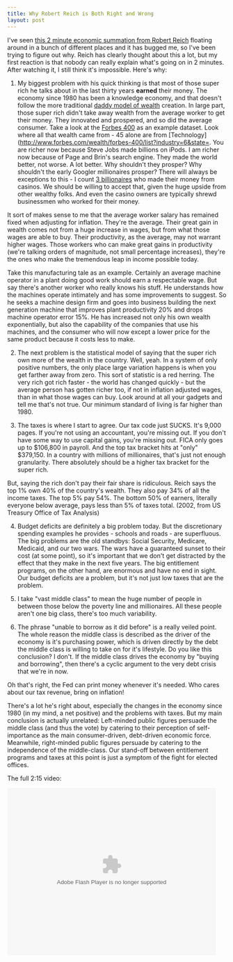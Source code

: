 ```yaml
---
title: Why Robert Reich is Both Right and Wrong
layout: post
---
```


I've seen [this 2 minute economic summation from Robert Reich](http://front.moveon.org/scribbling-sharpie-illustrates-the-truth-about-our-economy/) floating around in a bunch of different places and it has bugged me, so I've been trying to figure out why.  Reich has clearly thought about this a lot, but my first reaction is that nobody can really explain what's going on in 2 minutes.  After watching it, I still think it's impossible.  Here's why:

1.  My biggest problem with his quick thinking is that most of those super rich he talks about in the last thirty years **earned** their money.  The economy since 1980 has been a knowledge economy, and that doesn't follow the more traditional [daddy model of wealth](http://www.paulgraham.com/wealth.html) creation.  In large part, those super rich didn't take away wealth from the average worker to get their money.  They innovated and prospered, and so did the average consumer.  Take a look at the [Forbes 400](http://www.forbes.com/wealth/forbes-400/) as an example dataset.  Look where all that wealth came from - 45 alone are from [Technology](http://www.forbes.com/wealth/forbes-400/list?industry=6&state=.  You are richer now because Steve Jobs made billions on iPods.  I am richer now because of Page and Brin's search engine.  They made the world better, not worse.  A lot better.  Why shouldn't they prosper?  Why shouldn't the early Googler millionaires prosper?  There will always be exceptions to this - I count [3 billionaires](http://www.forbes.com/wealth/forbes-400/list?industry=45&state=) who made their money from casinos.  We should be willing to accept that, given the huge upside from other wealthy folks.  And even the casino owners are typically shrewd businessmen who worked for their money.

It sort of makes sense to me that the average worker salary has remained fixed when adjusting for inflation.  They're the average.  Their great gain in wealth comes not from a huge increase in wages, but from what those wages are able to buy.  Their productivity, as the average, may not warrant higher wages.  Those workers who can make great gains in productivity (we're talking orders of magnitude, not small percentage increases), they're the ones who make the tremendous leap in income possible today.

Take this manufacturing tale as an example.  Certainly an average machine operator in a plant doing good work should earn a respectable wage.  But say there's another worker who really knows his stuff.  He understands how the machines operate intimately and has some improvements to suggest.  So he seeks a machine design firm and goes into business building the next generation machine that improves plant productivity 20% and drops machine operator error 15%.  He has increased not only his own wealth exponentially, but also the capability of the companies that use his machines, and the consumer who will now except a lower price for the same product because it costs less to make.

2.  The next problem is the statistical model of saying that the super rich own more of the wealth in the country.  Well, yeah.  In a system of only positive numbers, the only place large variation happens is when you get farther away from zero.  This sort of statistic is a red herring.  The very rich got rich faster - the world has changed quickly - but the average person has gotten richer too, if not in inflation adjusted wages, than in what those wages can buy.  Look around at all your gadgets and tell me that's not true.  Our minimum standard of living is far higher than 1980.

3.  The taxes is where I start to agree.  Our tax code just SUCKS.  It's 9,000 pages.  If you're not using an accountant, you're missing out.  If you don't have some way to use capital gains, you're missing out.  FICA only goes up to $106,800 in payroll.  And the top tax bracket hits at "only" $379,150.  In a country with millions of millionaires, that's just not enough granularity.  There absolutely should be a higher tax bracket for the super rich.  

But, saying the rich don't pay their fair share is ridiculous.  Reich says the top 1% own 40% of the country's wealth.  They also pay 34% of all the income taxes.  The top 5% pay 54%.  The bottom 50% of earners, literally everyone below average, pays less than 5% of taxes total.  (2002, from US Treasury Office of Tax Analysis)

4.  Budget deficits are definitely a big problem today.  But the discretionary spending examples he provides - schools and roads - are superfluous.  The big problems are the old standbys: Social Security, Medicare, Medicaid, and our two wars.  The wars have a guaranteed sunset to their cost (at some point), so it's important that we don't get distracted by the effect that they make in the next five years.  The big entitlement programs, on the other hand, are enormous and have no end in sight.  Our budget deficits are a problem, but it's not just low taxes that are the problem.

5.  I take "vast middle class" to mean the huge number of people in between those below the poverty line and millionaires.  All these people aren't one big class, there's too much variability.  

6.  The phrase "unable to borrow as it did before" is a really veiled point.  The whole reason the middle class is described as the driver of the economy is it's purchasing power, which is driven directly by the debt the middle class is willing to take on for it's lifestyle.  Do you like this conclusion?  I don't.  If the middle class drives the economy by "buying and borrowing", then there's a cyclic argument to the very debt crisis that we're in now.

Oh that's right, the Fed can print money whenever it's needed.  Who cares about our tax revenue, bring on inflation!

There's a lot he's right about, especially the changes in the economy since 1980 (in my mind, a net positive) and the problems with taxes.  But my main conclusion is actually unrelated:  Left-minded public figures persuade the middle class (and thus the vote) by catering to their perception of self-importance as the main consumer-driven, debt-driven economic force.  Meanwhile, right-minded public figures persuade by catering to the independence of the middle-class.  Our stand-off between entitlement programs and taxes at this point is just a symptom of the fight for elected offices.

The full 2:15 video:

<object width="480" height="385"><param name="movie" value="http://www.youtube.com/watch?v=JTzMqm2TwgE?fs=1&amp;hl=en_US"></param><param name="allowFullScreen" value="true"></param><param name="allowscriptaccess" value="always"></param><embed src="http://www.youtube.com/watch?v=JTzMqm2TwgE?fs=1&amp;hl=en_US" type="application/x-shockwave-flash" allowscriptaccess="always" allowfullscreen="true" width="480" height="385"></embed></object>
